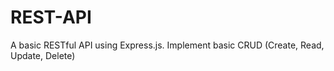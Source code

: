 # REST-API
 A basic RESTful API using Express.js. Implement basic CRUD (Create, Read, Update, Delete)
